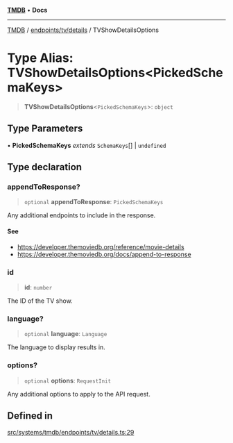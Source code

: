 [**TMDB**](../../../../README.md) • **Docs**

***

[TMDB](../../../../README.md) / [endpoints/tv/details](../README.md) / TVShowDetailsOptions

# Type Alias: TVShowDetailsOptions\<PickedSchemaKeys\>

> **TVShowDetailsOptions**\<`PickedSchemaKeys`\>: `object`

## Type Parameters

• **PickedSchemaKeys** *extends* `SchemaKeys`[] \| `undefined`

## Type declaration

### appendToResponse?

> `optional` **appendToResponse**: `PickedSchemaKeys`

Any additional endpoints to include in the response.

#### See

 - https://developer.themoviedb.org/reference/movie-details
 - https://developer.themoviedb.org/docs/append-to-response

### id

> **id**: `number`

The ID of the TV show.

### language?

> `optional` **language**: `Language`

The language to display results in.

### options?

> `optional` **options**: `RequestInit`

Any additional options to apply to the API request.

## Defined in

[src/systems/tmdb/endpoints/tv/details.ts:29](https://github.com/Norviah/media-hub/blob/b0accce5c447ccf1a18696f3cb0baef1f5bd16be/src/systems/tmdb/endpoints/tv/details.ts#L29)
